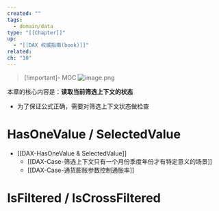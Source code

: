 ```yaml
---
created: ""
tags:
  - domain/data
type: "[[Chapter]]"
up:
  - "[[DAX 权威指南(book)]]"
related: 
ch: "10"
---
```


> [!important]- MOC
>  ![image.png](https://s1.vika.cn/space/2025/02/02/06436f0754e849a29944c51c34d6b6b3)


本章的核心内容是：**读取当前筛选上下文的状态**
- 为了保证公式正确，需要对筛选上下文状态做检查


# HasOneValue /  SelectedValue


- [[DAX-HasOneValue & SelectedValue]]
	- [[DAX-Case-筛选上下文只有一个月份季度年份才有特定意义的场景]]
	- [[DAX-Case-通货膨胀参数控制通胀率]]


# IsFiltered / IsCrossFiltered



